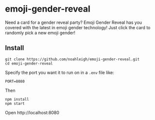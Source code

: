 # emoji-gender-reveal
Need a card for a gender reveal party? Emoji Gender Reveal has you covered with the latest in emoji gender technology!
Just click the card to randomly pick a new emoji gender!

## Install
```
git clone https://github.com/noahleigh/emoji-gender-reveal.git
cd emoji-gender-reveal
```
Specify the port you want it to run on in a `.env` file like:
```
PORT=8080
```
Then
```
npm install
npm start
```
Open http://localhost:8080
